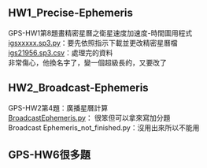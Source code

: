 ## HW1_Precise-Ephemeris 
GPS-HW1第8題畫精密星曆之衛星速度加速度-時間圖用程式 \
  [igsxxxxx.sp3.py](https://github.com/WHY210/Global-Positioning-System/blob/main/HW1_PreciseEphermeris/GPS_igsxxxx.sp3.py)：要先依照指示下載並更改精密星曆檔 \
  [igs21956.sp3.csv](https://github.com/WHY210/Global-Positioning-System/blob/main/HW1_PreciseEphermeris/igs21956.csv)：處理完的資料 \
  非常傷心，他換名字了，變一個超級長的，又要改了

## HW2_Broadcast-Ephemeris
GPS-HW2第4題：廣播星曆計算 \
  [BroadcastEphemeris.py](https://github.com/WHY210/Global-Positioning-System/blob/main/HW2_BroadEphermeris/BroadcastEphemeris.py)： 很笨但可以拿來寫加分題 \
  Broadcast Ephemeris_not_finished.py：沒用出來所以不能用 

## GPS-HW6很多題
